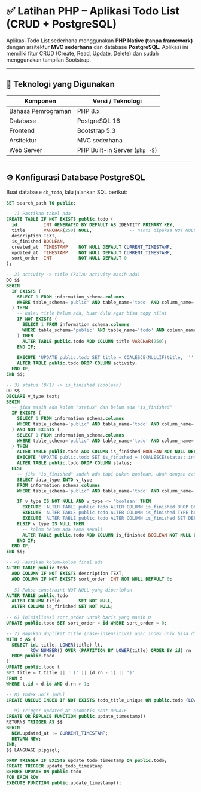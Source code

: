 # ✅ Latihan PHP – Aplikasi Todo List (CRUD + PostgreSQL)

Aplikasi Todo List sederhana menggunakan **PHP Native (tanpa framework)** dengan arsitektur **MVC sederhana** dan database **PostgreSQL**. Aplikasi ini memiliki fitur CRUD (Create, Read, Update, Delete) dan sudah menggunakan tampilan Bootstrap.

---

## 🚀 Teknologi yang Digunakan
| Komponen        | Versi / Teknologi |
|-----------------|-------------------|
| Bahasa Pemrograman | PHP 8.x |
| Database        | PostgreSQL 16 |
| Frontend        | Bootstrap 5.3 |
| Arsitektur      | MVC sederhana |
| Web Server      | PHP Built-in Server (`php -S`) |

---

## ⚙️ Konfigurasi Database PostgreSQL

Buat database `db_todo`, lalu jalankan SQL berikut:

```sql
SET search_path TO public;

-- 1) Pastikan tabel ada
CREATE TABLE IF NOT EXISTS public.todo (
  id          INT GENERATED BY DEFAULT AS IDENTITY PRIMARY KEY,
  title       VARCHAR(250) NULL,              -- nanti dipaksa NOT NULL
  description TEXT,
  is_finished BOOLEAN,
  created_at  TIMESTAMP    NOT NULL DEFAULT CURRENT_TIMESTAMP,
  updated_at  TIMESTAMP    NOT NULL DEFAULT CURRENT_TIMESTAMP,
  sort_order  INT          NOT NULL DEFAULT 0
);

-- 2) activity -> title (kalau activity masih ada)
DO $$
BEGIN
  IF EXISTS (
    SELECT 1 FROM information_schema.columns
    WHERE table_schema='public' AND table_name='todo' AND column_name='activity'
  ) THEN
    -- kalau title belum ada, buat dulu agar bisa copy nilai
    IF NOT EXISTS (
      SELECT 1 FROM information_schema.columns
      WHERE table_schema='public' AND table_name='todo' AND column_name='title'
    ) THEN
      ALTER TABLE public.todo ADD COLUMN title VARCHAR(250);
    END IF;

    EXECUTE 'UPDATE public.todo SET title = COALESCE(NULLIF(title, ''''), activity)';
    ALTER TABLE public.todo DROP COLUMN activity;
  END IF;
END $$;

-- 3) status (0/1) -> is_finished (boolean)
DO $$
DECLARE v_type text;
BEGIN
  -- jika masih ada kolom "status" dan belum ada "is_finished"
  IF EXISTS (
    SELECT 1 FROM information_schema.columns
    WHERE table_schema='public' AND table_name='todo' AND column_name='status'
  ) AND NOT EXISTS (
    SELECT 1 FROM information_schema.columns
    WHERE table_schema='public' AND table_name='todo' AND column_name='is_finished'
  ) THEN
    ALTER TABLE public.todo ADD COLUMN is_finished BOOLEAN NOT NULL DEFAULT FALSE;
    EXECUTE 'UPDATE public.todo SET is_finished = (COALESCE(status::int,0) = 1)';
    ALTER TABLE public.todo DROP COLUMN status;
  ELSE
    -- jika "is_finished" sudah ada tapi bukan boolean, ubah dengan casting aman
    SELECT data_type INTO v_type
    FROM information_schema.columns
    WHERE table_schema='public' AND table_name='todo' AND column_name='is_finished';

    IF v_type IS NOT NULL AND v_type <> 'boolean' THEN
      EXECUTE 'ALTER TABLE public.todo ALTER COLUMN is_finished DROP DEFAULT';
      EXECUTE 'ALTER TABLE public.todo ALTER COLUMN is_finished TYPE boolean USING (COALESCE(is_finished::int,0) = 1)';
      EXECUTE 'ALTER TABLE public.todo ALTER COLUMN is_finished SET DEFAULT FALSE';
    ELSIF v_type IS NULL THEN
      -- kolom belum ada sama sekali
      ALTER TABLE public.todo ADD COLUMN is_finished BOOLEAN NOT NULL DEFAULT FALSE;
    END IF;
  END IF;
END $$;

-- 4) Pastikan kolom-kolom final ada
ALTER TABLE public.todo
  ADD COLUMN IF NOT EXISTS description TEXT,
  ADD COLUMN IF NOT EXISTS sort_order  INT NOT NULL DEFAULT 0;

-- 5) Paksa constraint NOT NULL yang diperlukan
ALTER TABLE public.todo
  ALTER COLUMN title       SET NOT NULL,
  ALTER COLUMN is_finished SET NOT NULL;

-- 6) Inisialisasi sort_order untuk baris yang masih 0
UPDATE public.todo SET sort_order = id WHERE sort_order = 0;

-- 7) Rapikan duplikat title (case-insensitive) agar index unik bisa dibuat
WITH d AS (
  SELECT id, title, LOWER(title) lt,
         ROW_NUMBER() OVER (PARTITION BY LOWER(title) ORDER BY id) rn
  FROM public.todo
)
UPDATE public.todo t
SET title = t.title || ' (' || (d.rn - 1) || ')'
FROM d
WHERE t.id = d.id AND d.rn > 1;

-- 8) Index unik judul
CREATE UNIQUE INDEX IF NOT EXISTS todo_title_unique ON public.todo (LOWER(title));

-- 9) Trigger updated_at otomatis saat UPDATE
CREATE OR REPLACE FUNCTION public.update_timestamp()
RETURNS TRIGGER AS $$
BEGIN
  NEW.updated_at := CURRENT_TIMESTAMP;
  RETURN NEW;
END;
$$ LANGUAGE plpgsql;

DROP TRIGGER IF EXISTS update_todo_timestamp ON public.todo;
CREATE TRIGGER update_todo_timestamp
BEFORE UPDATE ON public.todo
FOR EACH ROW
EXECUTE FUNCTION public.update_timestamp();
